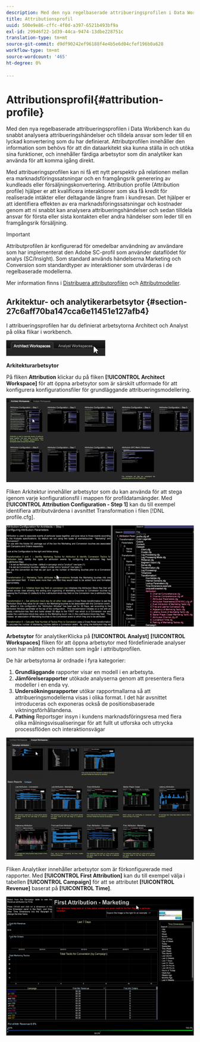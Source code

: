 ```yaml
---
description: Med den nya regelbaserade attribueringsprofilen i Data Workbench kan du snabbt analysera attribueringshändelser och tilldela ansvar som leder till en lyckad konvertering som du har definierat. Attributprofilen innehåller den information som behövs för att din dataarkitekt ska kunna ställa in och utöka sina funktioner, och innehåller färdiga arbetsytor som din analytiker kan använda för att komma igång direkt.
title: Attributionsprofil
uuid: 500e9e86-cffc-4f0d-a397-6521b493bf9a
exl-id: 29946f22-1d39-44ca-9474-13dbe228751c
translation-type: tm+mt
source-git-commit: d9df90242ef96188f4e4b5e6d04cfef196b0a628
workflow-type: tm+mt
source-wordcount: '465'
ht-degree: 0%

---
```


# Attributionsprofil{#attribution-profile}

Med den nya regelbaserade attribueringsprofilen i Data Workbench kan du snabbt analysera attribueringshändelser och tilldela ansvar som leder till en lyckad konvertering som du har definierat. Attributprofilen innehåller den information som behövs för att din dataarkitekt ska kunna ställa in och utöka sina funktioner, och innehåller färdiga arbetsytor som din analytiker kan använda för att komma igång direkt.

Med attribueringsprofilen kan ni få ett nytt perspektiv på relationen mellan era marknadsföringssatsningar och en framgångsrik generering av kundleads eller försäljningskonvertering. Attribution profile (Attribution profile) hjälper er att kvalificera interaktioner som ska få kredit för realiserade intäkter eller deltagande längre fram i kundresan. Det hjälper er att identifiera effekten av era marknadsföringssatsningar och kostnader genom att ni snabbt kan analysera attribueringshändelser och sedan tilldela ansvar för första eller sista kontakten eller andra händelser som leder till en framgångsrik försäljning.

<!-- <a id="section_648A288E4CA84D579884BC161085C4D5"></a> -->

>[!IMPORTANT]
>
>Attributprofilen är konfigurerad för omedelbar användning av användare som har implementerat den Adobe SC-profil som använder dataflödet för analys (SC/Insight). Som standard används händelserna Marketing och Conversion som standardtyper av interaktioner som utvärderas i de regelbaserade modellerna.

Mer information finns i [Distribuera attributprofilen](../../../../home/c-get-started/c-attribution-profiles/c-rules-attrib/c-attrib-profile-deploy.md#concept-fbcb5800cd6a40cc901e61f3882988c0) och [Attributmodeller](../../../../home/c-get-started/c-attribution-profiles/c-rules-attrib/c-attrib-models.md#concept-e209c7e86a5c4008ad6d78fdf4ea032d).

## Arkitektur- och analytikerarbetsytor {#section-27c6aff70ba147cca6e11451e127afb4}

I attribueringsprofilen har du definierat arbetsytorna Architect och Analyst på olika flikar i workbench.

![](assets/attribution_profile_tabs.png)

**Arkitekturarbetsytor**

På fliken **Attribution** klickar du på fliken **[!UICONTROL Architect Workspace]** för att öppna arbetsytor som är särskilt utformade för att konfigurera konfigurationsfiler för grundläggande attribueringsmodellering.

![](assets/attribution_profile_arch.png)

Fliken Arkitektur innehåller arbetsytor som du kan använda för att stega igenom varje konfigurationsfil i mappen för profildatamängder. Med **[!UICONTROL Attribution Configuration - Step 1]** kan du till exempel identifiera attributvärdena i avsnittet Transformation i filen [!DNL profile.cfg].

![](assets/attribution_profile_arch_step1.png)

**Arbetsytor** för analytikerKlicka på  **[!UICONTROL Analyst]** **[!UICONTROL Workspaces]** fliken för att öppna arbetsytor med fördefinierade analyser som har måtten och måtten som ingår i attributprofilen.

De här arbetsytorna är ordnade i fyra kategorier:

1. **Grundläggande** rapporter visar en modell i en arbetsyta.
1. **Jämförelserapporter** utökade analyserna genom att presentera flera modeller i en enda vy.
1. **Undersökningsrapporter** utökar rapportmallarna så att attribueringsmodellerna visas i olika format. I det här avsnittet introduceras och exponeras också de positionsbaserade viktningsförhållandena.
1. **Pathing** Reportsger insyn i kundens marknadsföringsresa med flera olika målningsvisualiseringar för att fullt ut utforska och uttrycka processflöden och interaktionsvägar

![](assets/attribution_profile_analyst.png)

Fliken Analytiker innehåller arbetsytor som är förkonfigurerade med rapporter. Med **[!UICONTROL First Attribution]** kan du till exempel välja i tabellen **[!UICONTROL Campaign]** för att se attributet **[!UICONTROL Revenue]** baserat på **[!UICONTROL Time]**.

![](assets/attribution_profile_analyst_step1.png)
